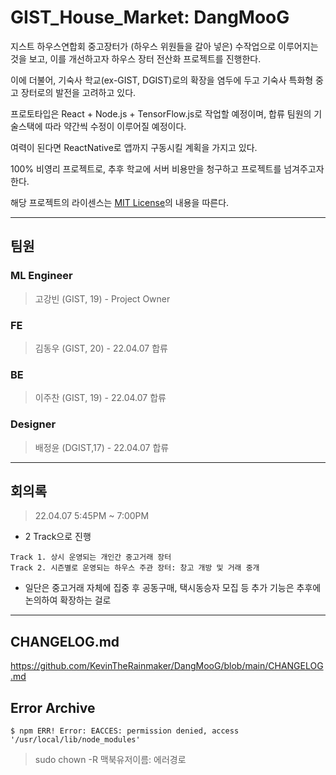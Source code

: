 # GIST_House_Market: DangMooG

지스트 하우스연합회 중고장터가 (하우스 위원들을 갈아 넣은) 수작업으로 이루어지는 것을 보고, 이를 개선하고자 하우스 장터 전산화 프로젝트를 진행한다.

이에 더불어, 기숙사 학교(ex-GIST, DGIST)로의 확장을 염두에 두고 기숙사 특화형 중고 장터로의 발전을 고려하고 있다.

프로토타입은 React + Node.js + TensorFlow.js로 작업할 예정이며, 합류 팀원의 기술스택에 따라 약간씩 수정이 이루어질 예정이다.

여력이 된다면 ReactNative로 앱까지 구동시킬 계획을 가지고 있다.

100% 비영리 프로젝트로, 추후 학교에 서버 비용만을 청구하고 프로젝트를 넘겨주고자 한다.

해당 프로젝트의 라이센스는 <a href="https://github.com/KevinTheRainmaker/DangMooG/blob/main/LICENSE">MIT License</a>의 내용을 따른다.

---

## 팀원

### ML Engineer

> 고강빈 (GIST, 19) - Project Owner

### FE

> 김동우 (GIST, 20) - 22.04.07 합류

### BE

> 이주찬 (GIST, 19) - 22.04.07 합류

### Designer

> 배정윤 (DGIST,17) - 22.04.07 합류


---

## 회의록

> 22.04.07 5:45PM ~ 7:00PM

- 2 Track으로 진행
> 
    Track 1. 상시 운영되는 개인간 중고거래 장터
    Track 2. 시즌별로 운영되는 하우스 주관 장터: 창고 개방 및 거래 중개   
>
- 일단은 중고거래 자체에 집중 후 공동구매, 택시동승자 모집 등 추가 기능은 추후에 논의하여 확장하는 걸로


---

## CHANGELOG.md

https://github.com/KevinTheRainmaker/DangMooG/blob/main/CHANGELOG.md

## Error Archive

```
$ npm ERR! Error: EACCES: permission denied, access '/usr/local/lib/node_modules'
```

> sudo chown -R 맥북유저이름: 에러경로
